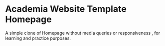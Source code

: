 # Academia Website Template Homepage
 A simple clone of Homepage without media queries or responsiveness  , for learning and practice purposes.
